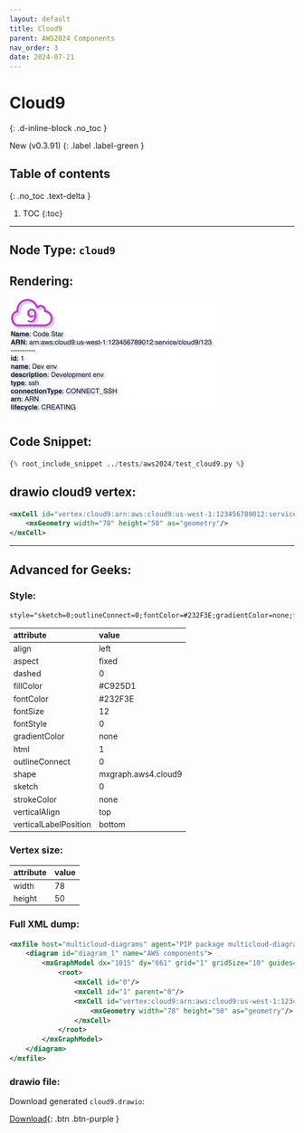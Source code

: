 ```yaml
---
layout: default
title: Cloud9
parent: AWS2024 Components
nav_order: 3
date: 2024-07-21
---
```


# Cloud9
{: .d-inline-block .no_toc }

New (v0.3.91)
{: .label .label-green }

## Table of contents
{: .no_toc .text-delta }

1. TOC
{:toc}

---


## Node Type: ``cloud9``

## Rendering:

![lambda](output/jpg/cloud9.jpg)

## Code Snippet:

```python
{% root_include_snippet ../tests/aws2024/test_cloud9.py %}
```

## drawio cloud9 vertex:

```xml
<mxCell id="vertex:cloud9:arn:aws:cloud9:us-west-1:123456789012:service/cloud9/123" parent="1" vertex="1">
    <mxGeometry width="78" height="50" as="geometry"/>
</mxCell>
```
---

## Advanced for Geeks:

### Style:
```html
style="sketch=0;outlineConnect=0;fontColor=#232F3E;gradientColor=none;fillColor=#C925D1;strokeColor=none;dashed=0;verticalLabelPosition=bottom;verticalAlign=top;align=left;html=1;fontSize=12;fontStyle=0;aspect=fixed;shape=mxgraph.aws4.cloud9;"
```

| attribute | value |
|:----------|:------|
|align| left |
|aspect| fixed |
|dashed| 0 |
|fillColor| #C925D1 |
|fontColor| #232F3E |
|fontSize| 12 |
|fontStyle| 0 |
|gradientColor| none |
|html| 1 |
|outlineConnect| 0 |
|shape| mxgraph.aws4.cloud9 |
|sketch| 0 |
|strokeColor| none |
|verticalAlign| top |
|verticalLabelPosition| bottom |

### Vertex size:

| attribute | value |
|:---------|:-----------|
| width    | 78  |
| height   |50|

### Full XML dump:
```xml
<mxfile host="multicloud-diagrams" agent="PIP package multicloud-diagrams. Generate resources in draw.io compatible format for Cloud infrastructure. Copyrights @ Roman Tsypuk 2023. MIT license." type="MultiCloud">
    <diagram id="diagram_1" name="AWS components">
        <mxGraphModel dx="1015" dy="661" grid="1" gridSize="10" guides="1" tooltips="1" connect="1" arrows="1" fold="1" page="1" pageScale="1" pageWidth="850" pageHeight="1100" math="0" shadow="1">
            <root>
                <mxCell id="0"/>
                <mxCell id="1" parent="0"/>
                <mxCell id="vertex:cloud9:arn:aws:cloud9:us-west-1:123456789012:service/cloud9/123" value="&lt;b&gt;Name&lt;/b&gt;: Code Star&lt;BR&gt;&lt;b&gt;ARN&lt;/b&gt;: arn:aws:cloud9:us-west-1:123456789012:service/cloud9/123&lt;BR&gt;-----------&lt;BR&gt;&lt;b&gt;id&lt;/b&gt;: 1&lt;BR&gt;&lt;b&gt;name&lt;/b&gt;: Dev env&lt;BR&gt;&lt;b&gt;description&lt;/b&gt;: Development env&lt;BR&gt;&lt;b&gt;type&lt;/b&gt;: ssh&lt;BR&gt;&lt;b&gt;connectionType&lt;/b&gt;: CONNECT_SSH&lt;BR&gt;&lt;b&gt;arn&lt;/b&gt;: ARN&lt;BR&gt;&lt;b&gt;lifecycle&lt;/b&gt;: CREATING" style="sketch=0;outlineConnect=0;fontColor=#232F3E;gradientColor=none;fillColor=#C925D1;strokeColor=none;dashed=0;verticalLabelPosition=bottom;verticalAlign=top;align=left;html=1;fontSize=12;fontStyle=0;aspect=fixed;shape=mxgraph.aws4.cloud9;" parent="1" vertex="1">
                    <mxGeometry width="78" height="50" as="geometry"/>
                </mxCell>
            </root>
        </mxGraphModel>
    </diagram>
</mxfile>
```

### drawio file:

Download generated ``cloud9.drawio``:

[Download](output/drawio/cloud9.drawio){: .btn .btn-purple }